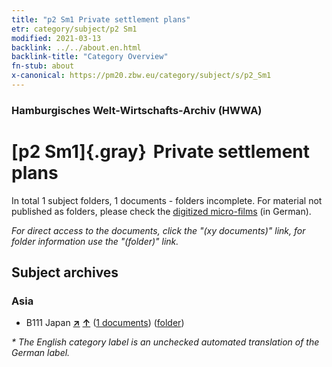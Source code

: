 ```yaml
---
title: "p2 Sm1 Private settlement plans"
etr: category/subject/p2 Sm1
modified: 2021-03-13
backlink: ../../about.en.html
backlink-title: "Category Overview"
fn-stub: about
x-canonical: https://pm20.zbw.eu/category/subject/s/p2_Sm1
---
```


### Hamburgisches Welt-Wirtschafts-Archiv (HWWA)
# [p2 Sm1]{.gray}&#8201; Private settlement plans&#160; 





In total 1 subject folders, 1 documents - folders incomplete.
For material not published as folders, please check the [digitized micro-films](/film/h1_sh.de.html) (in German).

_For direct access to the documents, click the "(xy documents)" link, for folder information use the "(folder)" link._

## Subject archives



### Asia

- B111 Japan [**&nearr;**](../../../geo/i/141272/about.en.html "Japan (all folders)") [**&uarr;**](../../../geo/about.en.html#B111 "Country category system") (<a href="https://pm20.zbw.eu/dfgview/sh/141272,145916" title="about: Japan : Private settlement plans" target="_blank">1 documents</a>) ([folder](../../../../folder/sh/1412xx/141272/1459xx/145916/about.en.html))


_* The English category label is an unchecked automated translation of the German label._

